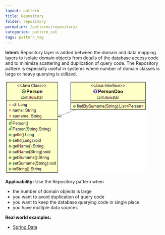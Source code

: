 ```yaml
---
layout: pattern
title: Repository
folder: repository
permalink: /patterns/repository/
categories: pattern_cat
tags: pattern_tag
---
```


**Intent:** Repository layer is added between the domain and data mapping
layers to isolate domain objects from details of the database access code and
to minimize scattering and duplication of query code. The Repository pattern is
especially useful in systems where number of domain classes is large or heavy
querying is utilized.

![alt text](./etc/repository.png "Repository")

**Applicability:** Use the Repository pattern when

* the number of domain objects is large
* you want to avoid duplication of query code
* you want to keep the database querying code in single place
* you have multiple data sources

**Real world examples:** 

* [Spring Data](http://projects.spring.io/spring-data/)
